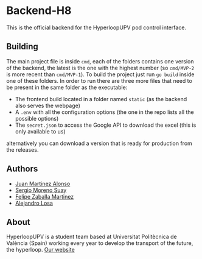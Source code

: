 # Backend-H8

This is the official backend for the HyperloopUPV pod control interface.

## Building

The main project file is inside `cmd`, each of the folders contains one version of the backend, the latest is the one with the highest number (so `cmd/MVP-2` is more recent than `cmd/MVP-1`).
To build the project just run `go build` inside one of these folders. In order to run there are three more files that need to be present in the same folder as the executable:
* The frontend build located in a folder named `static` (as the backend also serves the webpage)
* A `.env` with all the configuration options (the one in the repo lists all the possible options)
* The `secret.json` to access the Google API to download the excel (this is only available to us)

alternatively you can download a version that is ready for production from the releases.

## Authors

* [Juan Martinez Alonso](https://github.com/jmaralo)
* [Sergio Moreno Suay](https://github.com/smorsua)
* [Felipe Zaballa Martinez](https://github.com/lipezaballa)
* [Alejandro Losa](https://github.com/Losina24)

## About

HyperloopUPV is a student team based at Universitat Politècnica de València (Spain) working every year to develop the transport of the future, the hyperloop.
[Our website](https://hyperloopupv.com/#/)
